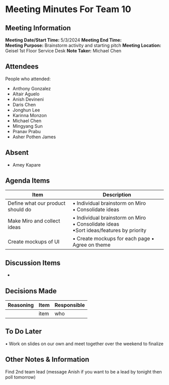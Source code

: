 # Meeting Minutes For Team 10
## Meeting Information
**Meeting Date/Start Time:** 5/3/2024
**Meeting End Time:**  
**Meeting Purpose:** Brainstorm activity and starting pitch
**Meeting Location:** Geisel 1st Floor Service Desk
**Note Taker:** Michael Chen

## Attendees
People who attended:

- Anthony Gonzalez
- Altair Aguelo
- Anish Devineni
- Daris Chen
- Jonghun Lee
- Karinna Monzon
- Michael Chen
- Mingyang Sun
- Pranav Prabu
- Asher Pothen James
  
## Absent
- Amey Kapare
  
## Agenda Items

Item | Description
---- | ----
Define what our product should do | • Individual brainstorm on Miro <br>• Consolidate ideas <br>
Make Miro and collect ideas | • Individual brainstorm on Miro <br>• Consolidate ideas <br> •Sort ideas/features by priority
Create mockups of UI  | • Create mockups for each page • Agree on theme

## Discussion Items
- 

## Decisions Made
| Reasoning | Item | Responsible |
| ---- | ---- | ---- |
| | item | who | 

## To Do Later
• Work on slides on our own and meet together over the weekend to finalize

## Other Notes & Information
Find 2nd team lead (message Anish if you want to be a lead by tonight then poll tomorrow)
